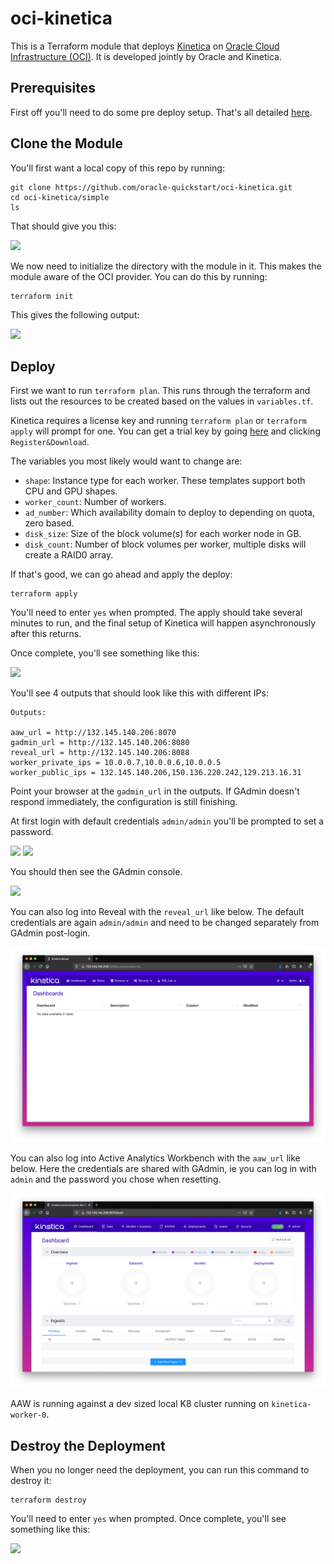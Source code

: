 # oci-kinetica
This is a Terraform module that deploys [Kinetica](https://www.kinetica.com/) on [Oracle Cloud Infrastructure (OCI)](https://cloud.oracle.com/en_US/cloud-infrastructure).  It is developed jointly by Oracle and Kinetica.

## Prerequisites
First off you'll need to do some pre deploy setup.  That's all detailed [here](https://github.com/oracle/oci-quickstart-prerequisites).

## Clone the Module
You'll first want a local copy of this repo by running:

```
git clone https://github.com/oracle-quickstart/oci-kinetica.git
cd oci-kinetica/simple
ls
```
That should give you this:

![](./images/01-git_clone.png)

We now need to initialize the directory with the module in it.  This makes the module aware of the OCI provider.  You can do this by running:

```
terraform init
```
This gives the following output:

![](./images/02-terraform_init.png)

## Deploy

First we want to run `terraform plan`. This runs through the terraform and lists
out the resources to be created based on the values in `variables.tf`.

Kinetica requires a license key and running `terraform plan` or `terraform apply`
will prompt for one. You can get a trial key by going [here](https://www.kinetica.com/trial/)
and clicking `Register&Download`.

The variables you most likely would want to change are:

- `shape`: Instance type for each worker. These templates support both CPU and GPU shapes.
- `worker_count`: Number of workers.
- `ad_number`: Which availability domain to deploy to depending on quota, zero based.
- `disk_size`: Size of the block volume(s) for each worker node in GB.
- `disk_count`: Number of block volumes per worker, multiple disks will create a RAID0 array.


If that's good, we can go ahead and apply the deploy:

```
terraform apply
```

You'll need to enter `yes` when prompted.  The apply should take several minutes
to run, and the final setup of Kinetica will happen asynchronously after this returns.

Once complete, you'll see something like this:

![](./images/04-terraform_apply.png)

You'll see 4 outputs that should look like this with different IPs:
```
Outputs:

aaw_url = http://132.145.140.206:8070
gadmin_url = http://132.145.140.206:8080
reveal_url = http://132.145.140.206:8088
worker_private_ips = 10.0.0.7,10.0.0.6,10.0.0.5
worker_public_ips = 132.145.140.206,150.136.220.242,129.213.16.31
```

Point your browser at the `gadmin_url` in the outputs. If GAdmin doesn't respond
immediately, the configuration is still finishing.

At first login with default credentials `admin/admin` you'll be prompted to set a password.

![](./images/06-login.png)
![](./images/07-pw_change.png)

You should then see the GAdmin console.

![](./images/08-gadmin.png)

You can also log into Reveal with the `reveal_url` like below. The default credentials
are again `admin/admin` and need to be changed separately from GAdmin post-login.

![](./images/09-reveal.png)

You can also log into Active Analytics Workbench with the `aaw_url` like below.
Here the credentials are shared with GAdmin, ie you can log in with `admin` and
the password you chose when resetting.

![](./images/10-aaw.png)

AAW is running against a dev sized local K8 cluster running on `kinetica-worker-0`.

## Destroy the Deployment
When you no longer need the deployment, you can run this command to destroy it:

```
terraform destroy
```

You'll need to enter `yes` when prompted.  Once complete, you'll see something like this:

![](./images/05-terraform_destroy.png)
